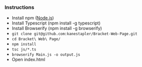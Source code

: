 ### Instructions
* Install npm ([Node.js](https://nodejs.org/en/download/))
* Install Typescript (npm install -g typescript)
* Install Browserify (npm install -g browserify)
* `git clone git@github.com:kanestapler/Bracket-Web-Page.git`
* `cd Bracket\ Web\ Page/`
* `npm install`
* `tsc js/*.ts`
* `browserify Main.js -o output.js`
* Open index.html
